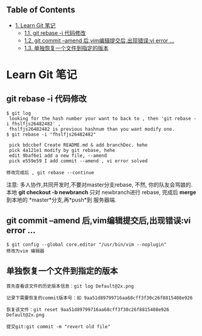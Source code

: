 <div id="table-of-contents">
<h2>Table of Contents</h2>
<div id="text-table-of-contents">
<ul>
<li><a href="#orgheadline4">1. Learn Git 笔记</a>
<ul>
<li><a href="#orgheadline1">1.1. git rebase -i 代码修改</a></li>
<li><a href="#orgheadline2">1.2. git commit &#x2013;amend 后,vim编辑提交后,出现错误:vi error &#x2026;</a></li>
<li><a href="#orgheadline3">1.3. 单独恢复一个文件到指定的版本</a></li>
</ul>
</li>
</ul>
</div>
</div>

# Learn Git 笔记<a id="orgheadline4"></a>

## git rebase -i 代码修改<a id="orgheadline1"></a>

    $ git log 
     looking for the hash number your want to back to , then 'git rebase -i fhslfjs26482482' , 
     fhslfjs26482482 is previous hashnum than you want modify one.
    $ git rebase -i "fhslfjs26482482"
    
     pick bdccbef Create README.md & add branchDec. hehe                                                  
     pick 4a121e1 modify by git rebase, hehe                                                              
     edit 9baf6e1 add a new file, --amend                                                                 
     pick e559e59 I add commit --amend , vi error solved 
    
    修改完成后 , git rebase --continue

注意: 多人协作,共同开发时,不要对master分支rebase, 不然, 你的队友会骂娘的.  
      本地  **git checkout -b newbranch** 只对 newbranch进行 rebase, 完成后 **merge** 到本地的 \*master\*分支,再\*push\*到 服务器端.

## git commit &#x2013;amend 后,vim编辑提交后,出现错误:vi error &#x2026;<a id="orgheadline2"></a>

    $ git config --global core.editor "/usr/bin/vim --noplugin"
    修改为vim 编辑器

## 单独恢复一个文件到指定的版本<a id="orgheadline3"></a>

    首先查看该文件的历史版本信息：git log Default@2x.png
    
    记录下需要恢复的commit版本号：如 9aa51d89799716aa68cff3f30c26f8815408e926
    
    恢复该文件：git reset 9aa51d89799716aa68cff3f30c26f8815408e926 Default@2x.png
    
    提交git:git commit -m "revert old file"
